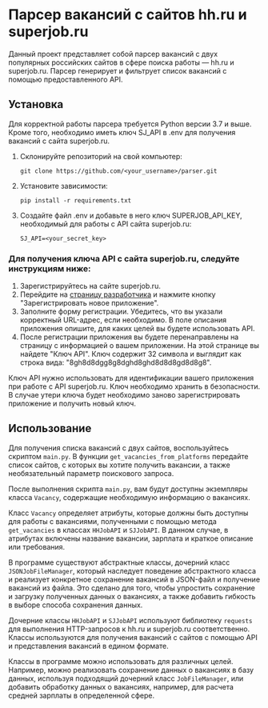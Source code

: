 # Парсер вакансий с сайтов hh.ru и superjob.ru

Данный проект представляет собой парсер вакансий с двух популярных российских сайтов в сфере поиска работы — hh.ru и superjob.ru. Парсер генерирует и фильтрует список вакансий с помощью предоставленного API.

## Установка

Для корректной работы парсера требуется Python версии 3.7 и выше. Кроме того, необходимо иметь ключ SJ_API в .env для получения вакансий с сайта superjob.ru.

1. Склонируйте репозиторий на свой компьютер:

   ```
   git clone https://github.com/<your_username>/parser.git
   ```

2. Установите зависимости:

   ```
   pip install -r requirements.txt
   ```

3. Создайте файл .env и добавьте в него ключ SUPERJOB_API_KEY, необходимый для работы с API сайта superjob.ru:

   ```
   SJ_API=<your_secret_key>
   ```

### Для получения ключа API с сайта superjob.ru, следуйте инструкциям ниже:

1. Зарегистрируйтесь на сайте superjob.ru.
2. Перейдите на [страницу разработчика](https://api.superjob.ru/register/) и нажмите кнопку "Зарегистрировать новое приложение".
3. Заполните форму регистрации. Убедитесь, что вы указали корректный URL-адрес, если необходимо. В поле описания приложения опишите, для каких целей вы будете использовать API.
4. После регистрации приложения вы будете перенаправлены на страницу с информацией о вашем приложении. На этой странице вы найдете "Ключ API". Ключ содержит 32 символа и выглядит как строка вида: "8gh8d8dgg8g8dghd8ghd8d8d8gd8d8g8".

Ключ API нужно использовать для идентификации вашего приложения при работе с API superjob.ru. Ключ необходимо хранить в безопасности. В случае утери ключа будет необходимо заново зарегистрировать приложение и получить новый ключ.

## Использование

Для получения списка вакансий с двух сайтов, воспользуйтесь скриптом `main.py`. В функции `get_vacancies_from_platforms` передайте список сайтов, с которых вы хотите получить вакансии, а также необязательный параметр поискового запроса.

После выполнения скрипта `main.py`, вам будут доступны экземпляры класса `Vacancy`, содержащие необходимую информацию о вакансиях.

Класс `Vacancy` определяет атрибуты, которые должны быть доступны для работы с вакансиями, полученными с помощью метода `get_vacancies` в классах `HHJobAPI` и `SJJobAPI`. В данном случае, в атрибутах включены название вакансии, зарплата и краткое описание или требования.

В программе существуют абстрактные классы, дочерний класс `JSONJobFileManager`, который наследует поведение абстрактного класса и реализует конкретное сохранение вакансий в JSON-файл и получение вакансий из файла. Это сделано для того, чтобы упростить сохранение и загрузку полученных данных о вакансиях, а также добавить гибкость в выборе способа сохранения данных.

Дочерние классы `HHJobAPI` и `SJJobAPI` используют библиотеку `requests` для выполнения HTTP-запросов к hh.ru и superjob.ru соответственно. Классы используются для получения вакансий с сайтов с помощью API и представления вакансий в едином формате.

Классы в программе можно использовать для различных целей. Например, можно реализовать сохранение данных о вакансиях в базу данных, используя подходящий дочерний класс `JobFileManager`, или добавить обработку данных о вакансиях, например, для расчета средней зарплаты в определенной сфере.
